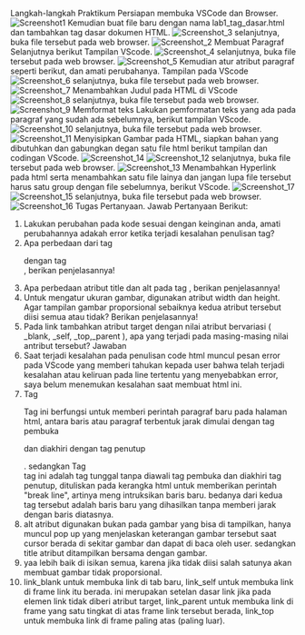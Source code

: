 Langkah-langkah Praktikum Persiapan membuka VSCode dan Browser.
![Screenshot1](https://user-images.githubusercontent.com/52759649/112838388-378fe180-90c7-11eb-896f-81763e2109c8.png)
Kemudian buat file baru dengan nama lab1_tag_dasar.html dan tambahkan tag dasar dokumen HTML. 
![Screenshot_3](https://user-images.githubusercontent.com/52759649/112840946-1da3ce00-90ca-11eb-9808-8cb51d086933.png)
selanjutnya, buka file tersebut pada web browser.
![Screenshot_2](https://user-images.githubusercontent.com/52759649/112841162-5d6ab580-90ca-11eb-9f89-dcad0b228ccc.png)
Membuat Paragraf Selanjutnya berikut Tampilan VScode.
![Screenshot_4](https://user-images.githubusercontent.com/52759649/112841524-c7835a80-90ca-11eb-87fe-6c4e6b6a053b.png)
selanjutnya, buka file tersebut pada web browser.
![Screenshot_5](https://user-images.githubusercontent.com/52759649/112841780-1b8e3f00-90cb-11eb-8c14-4fb86b20fb99.png)
Kemudian atur atribut paragraf seperti berikut, dan amati perubahanya. Tampilan pada VScode
![Screenshot_6](https://user-images.githubusercontent.com/52759649/112844219-aec87400-90cd-11eb-93f1-d261359358e2.png)
selanjutnya, buka file tersebut pada web browser.
![Screenshot_7](https://user-images.githubusercontent.com/52759649/112844300-c4d63480-90cd-11eb-926b-7d252471d777.png)
Menambahkan Judul pada HTML di VScode
![Screenshot_8](https://user-images.githubusercontent.com/52759649/112847259-192ee380-90d1-11eb-8aaf-748c6c0b4cad.png)
selanjutnya, buka file tersebut pada web browser.
![Screenshot_9](https://user-images.githubusercontent.com/52759649/112847299-2350e200-90d1-11eb-87c0-7965589300f8.png)
Memformat teks Lakukan pemformatan teks yang ada pada paragraf yang sudah ada sebelumnya, berikut tampilan VScode.
![Screenshot_10](https://user-images.githubusercontent.com/52759649/112848538-619ad100-90d2-11eb-8fcc-7aac46508312.png)
selanjutnya, buka file tersebut pada web browser.
![Screenshot_11](https://user-images.githubusercontent.com/52759649/112848556-68294880-90d2-11eb-88fa-7e07f2131be3.png)
Menyisipkan Gambar pada HTML, siapkan bahan yang dibutuhkan dan gabungkan degan satu file html berikut tampilan dan codingan VScode.
![Screenshot_14](https://user-images.githubusercontent.com/52759649/112850942-b0e20100-90d4-11eb-84a4-5ef78b672d4d.png)
![Screenshot_12](https://user-images.githubusercontent.com/52759649/112850402-28fbf700-90d4-11eb-8a92-c4d81ed9026f.png)
selanjutnya, buka file tersebut pada web browser.
![Screenshot_13](https://user-images.githubusercontent.com/52759649/112851615-5a28f700-90d5-11eb-8970-908f3226d24e.png)
Menambahkan Hyperlink pada html serta menambahkan satu file lainya dan jangan lupa file tersebut harus satu group dengan file sebelumnya, berikut VScode.
![Screenshot_17](https://user-images.githubusercontent.com/52759649/112854175-c9074f80-90d7-11eb-94d0-1e16ab221096.png)
![Screenshot_15](https://user-images.githubusercontent.com/52759649/112853936-8ba2c200-90d7-11eb-929a-1e8d1adfdf81.png)
selanjutnya, buka file tersebut pada web browser.
![Screenshot_16](https://user-images.githubusercontent.com/52759649/112854205-cefd3080-90d7-11eb-8e0a-ffb63acbe3ce.png)
Tugas Pertanyaan.
Jawab Pertanyaan Berikut:
1. Lakukan perubahan pada kode sesuai dengan keinginan anda, amati perubahannya adakah error ketika terjadi kesalahan penulisan tag?
2. Apa perbedaan dari tag <p> dengan tag <br>, berikan penjelasannya!
3. Apa perbedaan atribut title dan alt pada tag <img>, berikan penjelasannya!
4. Untuk mengatur ukuran gambar, digunakan atribut width dan height. Agar tampilan gambar proporsional sebaiknya kedua atribut tersebut diisi semua atau tidak? Berikan penjelasannya!
5. Pada link tambahkan atribut target dengan nilai atribut bervariasi ( _blank, _self, _top,_parent ), apa yang terjadi pada masing-masing nilai antribut tersebut?
Jawaban
1. Saat terjadi kesalahan pada penulisan code html muncul pesan error pada VScode yang memberi tahukan kepada user bahwa telah terjadi kesalahan atau keliruan pada line tertentu yang menyebabkan error, saya belum menemukan kesalahan saat membuat html ini.
2. Tag <p> Tag ini berfungsi untuk memberi perintah paragraf baru pada halaman html, antara baris atau paragraf terbentuk jarak dimulai dengan tag pembuka <p> dan diakhiri dengan tag penutup</p>. sedangkan Tag <br> tag ini adalah tag tunggal tanpa diawali tag pembuka dan diakhiri tag penutup, dituliskan pada kerangka html untuk memberikan perintah "break line", artinya meng intruksikan baris baru. bedanya dari kedua tag tersebut adalah baris baru yang dihasilkan tanpa memberi jarak dengan baris diatasnya.
3. alt atribut digunakan bukan pada gambar yang bisa di tampilkan, hanya muncul pop up yang menjelaskan keterangan gambar tersebut saat cursor berada di sekitar gambar dan dapat di baca oleh user. sedangkan title atribut ditampilkan bersama dengan gambar.
4. yaa lebih baik di isikan semua, karena jika tidak diisi salah satunya akan membuat gambar tidak proporsional.
5. link_blank untuk membuka link di tab baru, link_self untuk membuka link di frame link itu berada. ini merupakan setelan dasar link jika pada elemen link tidak diberi atribut target, link_parent untuk membuka link di frame yang satu tingkat di atas frame link tersebut berada, link_top untuk membuka link di frame paling atas (paling luar).
